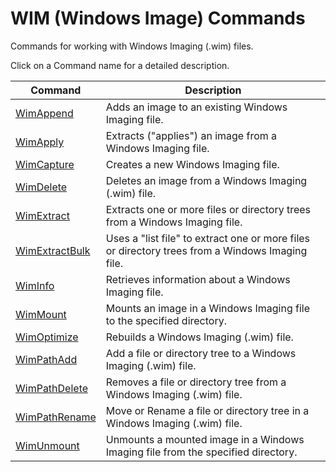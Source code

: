 # WIM (Windows Image) Commands

Commands for working with Windows Imaging (.wim) files.

Click on a Command name for a detailed description.

| Command | Description |
| --- | --- |
| [WimAppend](./WimAppend.md) | Adds an image to an existing Windows Imaging file. |
| [WimApply](./WimApply.md) | Extracts ("applies") an image from a Windows Imaging file. |
| [WimCapture](./WimCapture.md) | Creates a new Windows Imaging file. |
| [WimDelete](./WimDelete.md) | Deletes an image from a Windows Imaging (.wim) file. |
| [WimExtract](./WimExtract.md) | Extracts one or more files or directory trees from a Windows Imaging file. |
| [WimExtractBulk](./WimExtractBulk.md) | Uses a "list file" to extract one or more files or directory trees from a Windows Imaging file. |
| [WimInfo](./WimInfo.md) | Retrieves information about a Windows Imaging file. |
| [WimMount](./WimMount.md) | Mounts an image in a Windows Imaging file to the specified directory. |
| [WimOptimize](./WimOptimize.md) | Rebuilds a Windows Imaging (.wim) file. |
| [WimPathAdd](./WimPathAdd.md) | Add a file or directory tree to a Windows Imaging (.wim) file. |
| [WimPathDelete](./WimPathDelete.md) | Removes a file or directory tree from a Windows Imaging (.wim) file. |
| [WimPathRename](./WimPathRename.md) | Move or Rename a file or directory tree in a Windows Imaging (.wim) file. |
| [WimUnmount](./WimUnmount.md) | Unmounts a mounted image in a Windows Imaging file from the specified directory. |